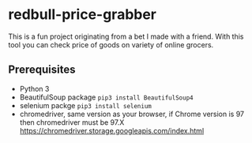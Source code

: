 # redbull-price-grabber
This is a fun project originating from a bet I made with a friend. With this tool you can check price of goods on variety of online grocers.

## Prerequisites
- Python 3
- BeautifulSoup package `pip3 install BeautifulSoup4`
- selenium packge `pip3 install selenium`
- chromedriver, same version as your browser, if Chrome version is 97 then chromedriver must be 97.X https://chromedriver.storage.googleapis.com/index.html
